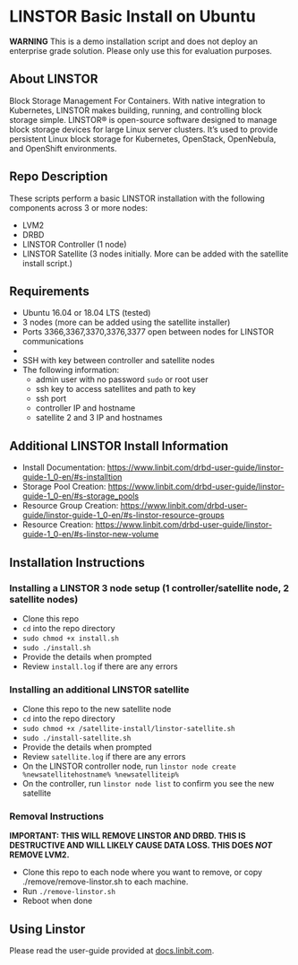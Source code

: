 # LINSTOR Basic Install on Ubuntu

**WARNING** This is a demo installation script and does not deploy an enterprise grade solution. Please only use this for evaluation purposes.

## About LINSTOR
Block Storage Management For Containers. With native integration to Kubernetes, LINSTOR makes building, running, and controlling block storage simple. LINSTOR® is open-source software designed to manage block storage devices for large Linux server clusters. It’s used to provide persistent Linux block storage for Kubernetes, OpenStack, OpenNebula, and OpenShift environments. 

## Repo Description
These scripts perform a basic LINSTOR installation with the following components across 3 or more nodes:

* LVM2
* DRBD
* LINSTOR Controller (1 node)
* LINSTOR Satellite (3 nodes initially. More can be added with the satellite install script.)

## Requirements

* Ubuntu 16.04 or 18.04 LTS (tested)
* 3 nodes (more can be added using the satellite installer)
* Ports 3366,3367,3370,3376,3377 open between nodes for LINSTOR communications
* 
* SSH with key between controller and satellite nodes
* The following information:
  * admin user with no password `sudo` or root user
  * ssh key to access satellites and path to key
  * ssh port
  * controller IP and hostname
  * satellite 2 and 3 IP and hostnames

## Additional LINSTOR Install Information

- Install Documentation: https://www.linbit.com/drbd-user-guide/linstor-guide-1_0-en/#s-installtion
- Storage Pool Creation: https://www.linbit.com/drbd-user-guide/linstor-guide-1_0-en/#s-storage_pools
- Resource Group Creation: https://www.linbit.com/drbd-user-guide/linstor-guide-1_0-en/#s-linstor-resource-groups
- Resource Creation: https://www.linbit.com/drbd-user-guide/linstor-guide-1_0-en/#s-linstor-new-volume

## Installation Instructions

### Installing a LINSTOR 3 node setup (1 controller/satellite node, 2 satellite nodes)
* Clone this repo
* `cd` into the repo directory
* `sudo chmod +x install.sh`
* `sudo ./install.sh`
* Provide the details when prompted
* Review `install.log` if there are any errors

### Installing an additional LINSTOR satellite
* Clone this repo to the new satellite node
* `cd` into the repo directory
* `sudo chmod +x /satellite-install/linstor-satellite.sh`
* `sudo ./install-satellite.sh`
* Provide the details when prompted
* Review `satellite.log` if there are any errors
* On the LINSTOR controller node, run `linstor node create %newsatellitehostname% %newsatelliteip%`
* On the controller, run `linstor node list` to confirm you see the new satellite


### Removal Instructions

**IMPORTANT: THIS WILL REMOVE LINSTOR AND DRBD. THIS IS DESTRUCTIVE AND WILL LIKELY CAUSE DATA LOSS. THIS DOES _NOT_ REMOVE LVM2.**

* Clone this repo to each node where you want to remove, or copy ./remove/remove-linstor.sh to each machine.
* Run `./remove-linstor.sh`
* Reboot when done

## Using Linstor

Please read the user-guide provided at [docs.linbit.com](https://docs.linbit.com).